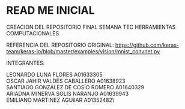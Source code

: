 # **READ ME INICIAL**

CREACION DEL REPOSITORIO FINAL SEMANA TEC HERRAMIENTAS COMPUTACIONALES

REFERENCIA DEL REPOSITORIO ORIGINAL: https://github.com/keras-team/keras-io/blob/master/examples/vision/mnist_convnet.py

INTEGRANTES:

LEONARDO LUNA FLORES A01633305\
OSCAR JAHIR VALDÉS CABALLERO A01638923\
SANTIAGO GONZÁLEZ DE COSÍO ROMERO A01640329\
ARIADNA MINERVA SOLIS NARANJO A01639943\
EMILIANO MARTINEZ AGUilAR A01352482\
